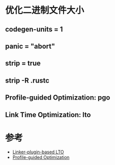 # 优化二进制文件大小

## codegen-units = 1

## panic = "abort"

## strip = true

## strip -R .rustc

## Profile-guided Optimization: pgo

## Link Time Optimization: lto

# 参考
- [Linker-plugin-based LTO](https://doc.rust-lang.org/rustc/linker-plugin-lto.html)
- [Profile-guided Optimization](https://doc.rust-lang.org/rustc/profile-guided-optimization.html)
